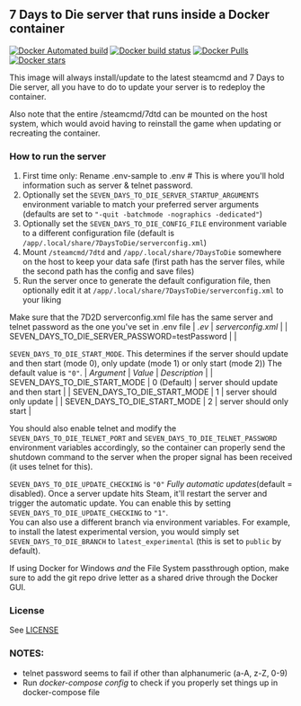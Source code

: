 ## 7 Days to Die server that runs inside a Docker container
[![Docker Automated build](https://img.shields.io/docker/automated/didstopia/7dtd-server.svg)](https://hub.docker.com/r/didstopia/7dtd-server/)
[![Docker build status](https://img.shields.io/docker/build/didstopia/7dtd-server.svg)](https://hub.docker.com/r/didstopia/7dtd-server/)
[![Docker Pulls](https://img.shields.io/docker/pulls/didstopia/7dtd-server.svg)](https://hub.docker.com/r/didstopia/7dtd-server/)
[![Docker stars](https://img.shields.io/docker/stars/didstopia/7dtd-server.svg)](https://hub.docker.com/r/didstopia/7dtd-server)

This image will always install/update to the latest steamcmd and 7 Days to Die server, all you have to do to update your server is to redeploy the container.

Also note that the entire /steamcmd/7dtd can be mounted on the host system, which would avoid having to reinstall the game when updating or recreating the container.

### How to run the server

1. First time only: Rename .env-sample to .env  # This is where you'll hold information such as server & telnet password.
2. Optionally set the ```SEVEN_DAYS_TO_DIE_SERVER_STARTUP_ARGUMENTS``` environment variable to match your preferred server arguments (defaults are set to ```"-quit -batchmode -nographics -dedicated"```)
3. Optionally set the ```SEVEN_DAYS_TO_DIE_CONFIG_FILE``` environment variable to a different configuration file (default is ```/app/.local/share/7DaysToDie/serverconfig.xml```)
4. Mount ```/steamcmd/7dtd``` and ```/app/.local/share/7DaysToDie``` somewhere on the host to keep your data safe (first path has the server files, while the second path has the config and save files)
5. Run the server once to generate the default configuration file, then optionally edit it at ```/app/.local/share/7DaysToDie/serverconfig.xml``` to your liking

Make sure that the 7D2D serverconfig.xml file has the same server and telnet password as the one you've set in .env file
| *.ev* | *serverconfig.xml*  |
| SEVEN_DAYS_TO_DIE_SERVER_PASSWORD=testPassword   | <property name="ServerPassword"					value="testPassword"/>	 |


```SEVEN_DAYS_TO_DIE_START_MODE```. This determines if the server should update and then start (mode 0), only update (mode 1) or only start (mode 2)) The default value is ```"0"```.
| *Argument* | *Value*  | *Description*  |
| SEVEN_DAYS_TO_DIE_START_MODE   | 0 (Default) | server should update and then start |
| SEVEN_DAYS_TO_DIE_START_MODE | 1 | server should only update |
| SEVEN_DAYS_TO_DIE_START_MODE | 2 | server should only start |

You should also enable telnet and modify the ```SEVEN_DAYS_TO_DIE_TELNET_PORT``` and ```SEVEN_DAYS_TO_DIE_TELNET_PASSWORD``` environment variables accordingly, so the container can properly send the shutdown command to the server when the proper signal has been received (it uses telnet for this).

```SEVEN_DAYS_TO_DIE_UPDATE_CHECKING``` is ```"0"``` 
*Fully automatic updates*(default = disabled). Once a server update hits Steam, it'll restart the server and trigger the automatic update. You can enable this by setting ```SEVEN_DAYS_TO_DIE_UPDATE_CHECKING``` to ```"1"```.  
You can also use a different branch via environment variables. For example, to install the latest experimental version, you would simply set ```SEVEN_DAYS_TO_DIE_BRANCH``` to ```latest_experimental``` (this is set to ```public``` by default).

If using Docker for Windows *and* the File System passthrough option, make sure to add the git repo drive letter as a shared drive through the Docker GUI.

### License

See [LICENSE](LICENSE)


### NOTES:

- telnet password seems to fail if other than alphanumeric (a-A, z-Z, 0-9)
- Run *docker-compose config* to check if you properly set things up in docker-compose file